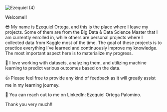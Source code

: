 ![Ezequiel (4)](https://github.com/Zakingston/Zakingston/assets/136823533/89995534-423e-4869-9ce2-ac331e5197c7)

Welcome!!

😎 My name is Ezequiel Ortega, and this is the place where I leave my projects. Some of them are from the Big Data & Data Science Master that I am currently enrolled in, while others are personal projects where I collected data from Kaggle most of the time. The goal of these projects is to practice everything I've learned and continuously improve my knowledge. The most important aspect here is to materialize my progress.

🧠 I love working with datasets, analyzing them, and utilizing machine learning to predict various outcomes based on the data.

👍 Please feel free to provide any kind of feedback as it will greatly assist me in my learning journey.

📧 You can reach out to me on LinkedIn: Ezequiel Ortega Palomino.

Thank you very much!!
